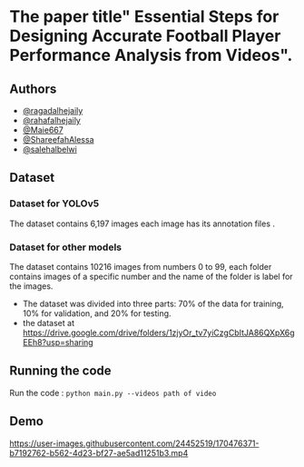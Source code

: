 # The paper title" Essential Steps for Designing Accurate Football Player Performance Analysis from Videos".
## Authors
- [@ragadalhejaily](https://www.github.com/ragadalhejaily)
- [@rahafalhejaily](https://www.github.com/rahafalhejaily)
- [@Maie667](https://www.github.com/Maie667)
- [@ShareefahAlessa](https://www.github.com/ShareefahAlessa)
- [@salehalbelwi](https://www.github.com/salehalbelwi)
## Dataset
### Dataset for YOLOv5 
The dataset contains 6,197 images each image has its annotation files .  
### Dataset for other models 
The dataset contains 10216 images from numbers 0 to 99, each folder contains images of a specific number and the name of the folder is label for the images. 

- The dataset was divided into three parts: 70% of the data for training, 10% for validation, and 20% for testing.
- the dataset at https://drive.google.com/drive/folders/1zjyOr_tv7yiCzgCbItJA86QXpX6gEEh8?usp=sharing 
## Running the code
Run the code :  `python main.py --videos path of video`

## Demo
https://user-images.githubusercontent.com/24452519/170476371-b7192762-b562-4d23-bf27-ae5ad11251b3.mp4


